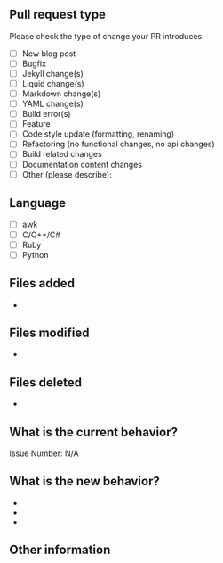 <!--- Please provide a general summary of your changes in the title above -->

## Pull request type

<!-- Please try to limit your pull request to one type, submit multiple pull requests if needed -->

Please check the type of change your PR introduces:

- [ ] New blog post 
- [ ] Bugfix
- [ ] Jekyll change(s)
- [ ] Liquid change(s)
- [ ] Markdown change(s)
- [ ] YAML change(s)
- [ ] Build error(s)
- [ ] Feature
- [ ] Code style update (formatting, renaming)
- [ ] Refactoring (no functional changes, no api changes)
- [ ] Build related changes
- [ ] Documentation content changes
- [ ] Other (please describe):

## Language 

- [ ] awk
- [ ] C/C++/C#
- [ ] Ruby
- [ ] Python 

## Files added

- 

## Files modified 

- 

## Files deleted 

- 

## What is the current behavior?

<!-- Please describe the current behavior that you are modifying, or link to a relevant issue -->

Issue Number: N/A

## What is the new behavior?

<!-- Please describe the behavior or changes that are being added by this PR -->

-
-
-

## Other information

<!-- Any other information that is important to this PR such as screenshots of how the component looks before and after the change -->